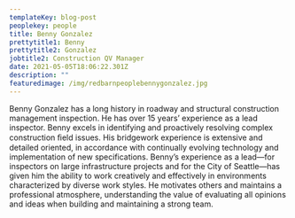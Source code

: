 ```yaml
---
templateKey: blog-post
peoplekey: people
title: Benny Gonzalez
prettytitle1: Benny
prettytitle2: Gonzalez
jobtitle2: Construction QV Manager
date: 2021-05-05T18:06:22.301Z
description: ""
featuredimage: /img/redbarnpeoplebennygonzalez.jpg
---
```

<!--StartFragment-->

Benny Gonzalez has a long history in roadway and structural construction management inspection. He has over 15 years’ experience as a lead inspector. Benny excels in identifying and proactively resolving complex construction ﬁeld issues. His bridgework experience is extensive and detailed oriented, in accordance with continually evolving technology and implementation of new specifications. Benny’s experience as a lead—for inspectors on large infrastructure projects and for the City of Seattle—has given him the ability to work creatively and effectively in environments characterized by diverse work styles. He motivates others and maintains a professional atmosphere, understanding the value of evaluating all opinions and ideas when building and maintaining a strong team.

<!--EndFragment-->